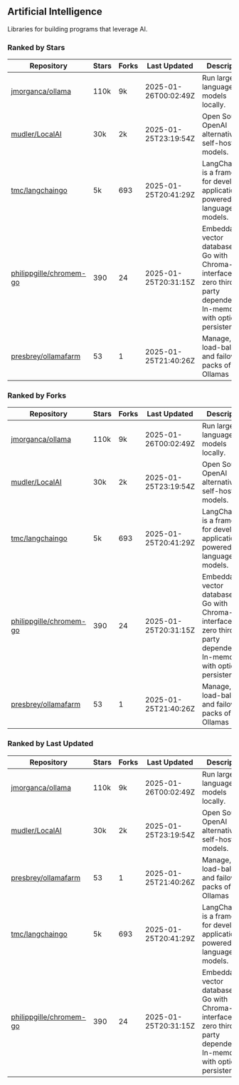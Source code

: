 ## Artificial Intelligence

Libraries for building programs that leverage AI.

### Ranked by Stars

| Repository | Stars | Forks | Last Updated | Description | 
|------------|-------|-------|--------------|-------------|
| [jmorganca/ollama](https://github.com/jmorganca/ollama) | 110k | 9k | 2025-01-26T00:02:49Z |  Run large language models locally. |
| [mudler/LocalAI](https://github.com/mudler/LocalAI) | 30k | 2k | 2025-01-25T23:19:54Z |  Open Source OpenAI alternative, self-host AI models. |
| [tmc/langchaingo](https://github.com/tmc/langchaingo) | 5k | 693 | 2025-01-25T20:41:29Z |  LangChainGo is a framework for developing applications powered by language models. |
| [philippgille/chromem-go](https://github.com/philippgille/chromem-go) | 390 | 24 | 2025-01-25T20:31:15Z |  Embeddable vector database for Go with Chroma-like interface and zero third-party dependencies. In-memory with optional persistence. |
| [presbrey/ollamafarm](https://github.com/presbrey/ollamafarm) | 53 | 1 | 2025-01-25T21:40:26Z |  Manage, load-balance, and failover packs of Ollamas |

### Ranked by Forks

| Repository | Stars | Forks | Last Updated | Description | 
|------------|-------|-------|--------------|-------------|
| [jmorganca/ollama](https://github.com/jmorganca/ollama) | 110k | 9k | 2025-01-26T00:02:49Z |  Run large language models locally. |
| [mudler/LocalAI](https://github.com/mudler/LocalAI) | 30k | 2k | 2025-01-25T23:19:54Z |  Open Source OpenAI alternative, self-host AI models. |
| [tmc/langchaingo](https://github.com/tmc/langchaingo) | 5k | 693 | 2025-01-25T20:41:29Z |  LangChainGo is a framework for developing applications powered by language models. |
| [philippgille/chromem-go](https://github.com/philippgille/chromem-go) | 390 | 24 | 2025-01-25T20:31:15Z |  Embeddable vector database for Go with Chroma-like interface and zero third-party dependencies. In-memory with optional persistence. |
| [presbrey/ollamafarm](https://github.com/presbrey/ollamafarm) | 53 | 1 | 2025-01-25T21:40:26Z |  Manage, load-balance, and failover packs of Ollamas |

### Ranked by Last Updated

| Repository | Stars | Forks | Last Updated | Description | 
|------------|-------|-------|--------------|-------------|
| [jmorganca/ollama](https://github.com/jmorganca/ollama) | 110k | 9k | 2025-01-26T00:02:49Z |  Run large language models locally. |
| [mudler/LocalAI](https://github.com/mudler/LocalAI) | 30k | 2k | 2025-01-25T23:19:54Z |  Open Source OpenAI alternative, self-host AI models. |
| [presbrey/ollamafarm](https://github.com/presbrey/ollamafarm) | 53 | 1 | 2025-01-25T21:40:26Z |  Manage, load-balance, and failover packs of Ollamas |
| [tmc/langchaingo](https://github.com/tmc/langchaingo) | 5k | 693 | 2025-01-25T20:41:29Z |  LangChainGo is a framework for developing applications powered by language models. |
| [philippgille/chromem-go](https://github.com/philippgille/chromem-go) | 390 | 24 | 2025-01-25T20:31:15Z |  Embeddable vector database for Go with Chroma-like interface and zero third-party dependencies. In-memory with optional persistence. |

